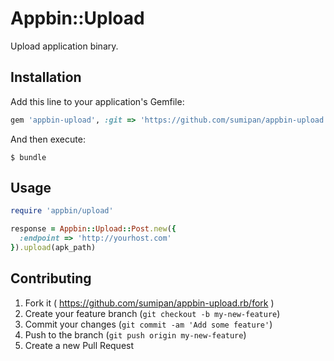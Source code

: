 # Appbin::Upload

Upload application binary.

## Installation

Add this line to your application's Gemfile:

```ruby
gem 'appbin-upload', :git => 'https://github.com/sumipan/appbin-upload.rb.git', :branch => 'master'
```

And then execute:

    $ bundle

## Usage

```ruby
require 'appbin/upload'

response = Appbin::Upload::Post.new({
  :endpoint => 'http://yourhost.com'
}).upload(apk_path)
```

## Contributing

1. Fork it ( https://github.com/sumipan/appbin-upload.rb/fork )
2. Create your feature branch (`git checkout -b my-new-feature`)
3. Commit your changes (`git commit -am 'Add some feature'`)
4. Push to the branch (`git push origin my-new-feature`)
5. Create a new Pull Request

